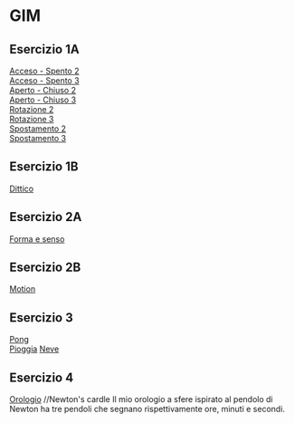# GIM

## Esercizio 1A  
[Acceso - Spento 2](Esercizio_1A/acceso_spento_2.html)   
[Acceso - Spento 3](Esercizio_1A/acceso_spento_3.html)  
[Aperto - Chiuso 2](Esercizio_1A/aperto_chiuso_2.html)  
[Aperto - Chiuso 3](Esercizio_1A/aperto_chiuso_3.html)  
[Rotazione 2](Esercizio_1A/rotazione_2.html)  
[Rotazione 3](Esercizio_1A/rotazione_3.html)  
[Spostamento 2](Esercizio_1A/spostamento_2.html)  
[Spostamento 3](Esercizio_1A/spostamento_3.html)  
## Esercizio 1B
[Dittico](Esercizio_1B/indexA.html)  
## Esercizio 2A
[Forma e senso](Esercizio_2A/index.html)
## Esercizio 2B
[Motion](Esercizio_2B/indexB.html)  
## Esercizio 3
[Pong](Esercizio_3/pong/index.html)    
[Pioggia](Esercizio_3/pioggia/index.html) 
[Neve](Esercizio_3/neve/index.html) 
## Esercizio 4
[Orologio](Esercizio_4/clock/index.html)
//Newton's cardle
Il mio orologio a sfere ispirato al pendolo di Newton ha tre pendoli che segnano rispettivamente ore, minuti e secondi.
